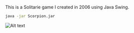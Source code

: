 This is a Solitarie game I created in 2006 using Java Swing.

```sh
java -jar Scorpion.jar
```

![Alt text](https://me.webthinking.io/res/scorpion2.jpg "Scorpion Solitarie")
